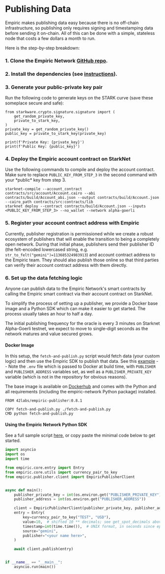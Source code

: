# Publishing Data

Empiric makes publishing data easy because there is no off-chain infrastructure, so publishing only requires signing and timestamping data before sending it on-chain. All of this can be done with a simple, stateless node that costs a few dollars a month to run.&#x20;

Here is the step-by-step breakdown:

### 1. Clone the Empiric Network [GitHub repo](https://github.com/42labs/Empiric).

### 2. Install the dependencies (see [instructions](https://github.com/42labs/Empiric#setup)).

### 3. Generate your public-private key pair

Run the following code to generate keys on the STARK curve (save these someplace secure and safe):

```
from starkware.crypto.signature.signature import (
    get_random_private_key,
    private_to_stark_key,
)
private_key = get_random_private_key()
public_key = private_to_stark_key(private_key)

print(f'Private Key: {private_key}')
print(f'Public Key: {public_key}')
```

### 4. Deploy the Empiric account contract on StarkNet

Use the following commands to compile and deploy the account contract. Make sure to replace `PUBLIC_KEY_FROM_STEP_3` in the second command with your \*public\* key from step 3.

```
starknet-compile --account_contract contracts/src/account/Account.cairo --abi contracts/build/Account_abi.json --output contracts/build/Account.json --cairo_path contracts/src:contracts/lib
starknet deploy --contract contracts/build/Account.json --inputs <PUBLIC_KEY_FROM_STEP_3> --no_wallet --network alpha-goerli
```

### 5. Register your account contract address with Empiric

Currently, publisher registration is permissioned while we create a robust ecosystem of publishers that will enable the transition to being a completely open network. During that initial phase, publishers send their publisher ID (the felt-encoded lowercased string, e.g. `str_to_felt("gemini")=113685324983913`) and account contract address to the Empiric team. They should also publish those online so that third parties can verify their account contract address with them directly.

### 6. Set up the data fetching logic

Anyone can publish data to the Empiric Network's smart contracts by calling the Empiric smart contract via their account contract on StarkNet.

To simplify the process of setting up a publisher, we provide a Docker base image and a Python SDK which can make it easier to get started. The process usually takes an hour to half a day.

The initial publishing frequency for the oracle is every 3 minutes on Starknet Alpha-Goerli testnet, we expect to move to single-digit seconds as the network matures and value secured grows.

#### Docker Image

In this setup, the `fetch-and-publish.py` script would fetch data (your custom logic) and then use the Empiric SDK to publish that data. See this [example](https://github.com/42labs/Empiric/blob/master/publisher/sample-publisher/coinbase/fetch-and-publish.py) -- Note the `.env` file which is passed to Docker at build time, with `PUBLISHER` and `PUBLISHER_ADDRESS` variables set, as well as a `PUBLISHER_PRIVATE_KEY` variable (which is not in the repository for obvious reasons).

The base image is available on [Dockerhub](https://hub.docker.com/repository/docker/42labs/empiric-publisher) and comes with the Python and all requirements (including the empiric-network Python package) installed.

```docker
FROM 42labs/empiric-publisher:0.8.1

COPY fetch-and-publish.py ./fetch-and-publish.py
CMD python fetch-and-publish.py
```

#### Using the Empiric Network Python SDK

See a full sample script [here](https://github.com/42labs/Empiric/blob/master/publisher/sample-publisher/coinbase/fetch-and-publish.py), or copy paste the minimal code below to get started.

```python
import asyncio
import os
import time

from empiric.core.entry import Entry
from empiric.core.utils import currency_pair_to_key
from empiric.publisher.client import EmpiricPublisherClient


async def main():
    publisher_private_key = int(os.environ.get("PUBLISHER_PRIVATE_KEY"))
    publisher_address = int(os.environ.get("PUBLISHER_ADDRESS"))

    client = EmpiricPublisherClient(publisher_private_key, publisher_address)
    entry = Entry(
        key=currency_pair_to_key("TEST", "USD"),
        value=10,  # shifted 10 ** decimals; see get_spot_decimals above
        timestamp=int(time.time()),  # UNIX format, in seconds since epoch
        source="gemini",
        publisher="<your name here>",
    )

    await client.publish(entry)


if __name__ == "__main__":
    asyncio.run(main())
```
